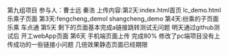 ﻿第九组项目
参与人：曹士远 秦浩 
上传内容:第2天:index.html首页   lc_demo.html乐乘子页面
         第3天:fengcheng_demol shangcheng_demo 
         第4天:纷乘的子页面  乐乘  车点通
         第5天 剩下的页面基本完成a链接跳转测试无问题  明天通过github测试后 开工webApp页面 
         第6天 手机端页面上传 完成80%  修改了pc端项目没有上传成功的一些链接小问题
         几倍效果静态页面已经期限
         
       

